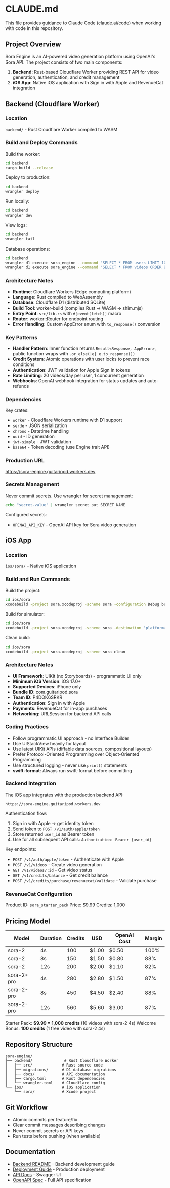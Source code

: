 # CLAUDE.md

This file provides guidance to Claude Code (claude.ai/code) when working with code in this repository.

## Project Overview

Sora Engine is an AI-powered video generation platform using OpenAI's Sora API. The project consists of two main components:

1. **Backend**: Rust-based Cloudflare Worker providing REST API for video generation, authentication, and credit management
2. **iOS App**: Native iOS application with Sign in with Apple and RevenueCat integration

## Backend (Cloudflare Worker)

### Location
`backend/` - Rust Cloudflare Worker compiled to WASM

### Build and Deploy Commands

Build the worker:
```bash
cd backend
cargo build --release
```

Deploy to production:
```bash
cd backend
wrangler deploy
```

Run locally:
```bash
cd backend
wrangler dev
```

View logs:
```bash
cd backend
wrangler tail
```

Database operations:
```bash
cd backend
wrangler d1 execute sora_engine --command "SELECT * FROM users LIMIT 10"
wrangler d1 execute sora_engine --command "SELECT * FROM videos ORDER BY created_at DESC LIMIT 10"
```

### Architecture Notes

- **Runtime**: Cloudflare Workers (Edge computing platform)
- **Language**: Rust compiled to WebAssembly
- **Database**: Cloudflare D1 (distributed SQLite)
- **Build Tool**: worker-build (compiles Rust → WASM → shim.mjs)
- **Entry Point**: `src/lib.rs` with `#[event(fetch)]` macro
- **Router**: worker::Router for endpoint routing
- **Error Handling**: Custom AppError enum with `to_response()` conversion

### Key Patterns

- **Handler Pattern**: Inner function returns `Result<Response, AppError>`, public function wraps with `.or_else(|e| e.to_response())`
- **Credit System**: Atomic operations with user locks to prevent race conditions
- **Authentication**: JWT validation for Apple Sign In tokens
- **Rate Limiting**: 20 videos/day per user, 1 concurrent generation
- **Webhooks**: OpenAI webhook integration for status updates and auto-refunds

### Dependencies

Key crates:
- `worker` - Cloudflare Workers runtime with D1 support
- `serde` - JSON serialization
- `chrono` - Datetime handling
- `uuid` - ID generation
- `jwt-simple` - JWT validation
- `base64` - Token decoding (use Engine trait API)

### Production URL
https://sora-engine.guitaripod.workers.dev

### Secrets Management
Never commit secrets. Use wrangler for secret management:
```bash
echo "secret-value" | wrangler secret put SECRET_NAME
```

Configured secrets:
- `OPENAI_API_KEY` - OpenAI API key for Sora video generation

## iOS App

### Location
`ios/sora/` - Native iOS application

### Build and Run Commands

Build the project:
```bash
cd ios/sora
xcodebuild -project sora.xcodeproj -scheme sora -configuration Debug build
```

Build for simulator:
```bash
cd ios/sora
xcodebuild -project sora.xcodeproj -scheme sora -destination 'platform=iOS Simulator,name=iPhone 15 Pro' build
```

Clean build:
```bash
cd ios/sora
xcodebuild -project sora.xcodeproj -scheme sora clean
```

### Architecture Notes

- **UI Framework**: UIKit (no Storyboards) - programmatic UI only
- **Minimum iOS Version**: iOS 17.0+
- **Supported Devices**: iPhone only
- **Bundle ID**: com.guitaripod.sora
- **Team ID**: P4DQK6SRKR
- **Authentication**: Sign in with Apple
- **Payments**: RevenueCat for in-app purchases
- **Networking**: URLSession for backend API calls

### Coding Practices

- Follow programmatic UI approach - no Interface Builder
- Use UIStackView heavily for layout
- Use latest UIKit APIs (diffable data sources, compositional layouts)
- Prefer Protocol-Oriented Programming over Object-Oriented Programming
- Use structured logging - never use `print()` statements
- **swift-format**: Always run swift-format before committing

### Backend Integration

The iOS app integrates with the production backend API:
```
https://sora-engine.guitaripod.workers.dev
```

Authentication flow:
1. Sign in with Apple → get identity token
2. Send token to `POST /v1/auth/apple/token`
3. Store returned `user_id` as Bearer token
4. Use for all subsequent API calls: `Authorization: Bearer {user_id}`

Key endpoints:
- `POST /v1/auth/apple/token` - Authenticate with Apple
- `POST /v1/videos` - Create video generation
- `GET /v1/videos/:id` - Get video status
- `GET /v1/credits/balance` - Get credit balance
- `POST /v1/credits/purchase/revenuecat/validate` - Validate purchase

### RevenueCat Configuration

Product ID: `sora_starter_pack`
Price: $9.99
Credits: 1,000

## Pricing Model

| Model | Duration | Credits | USD | OpenAI Cost | Margin |
|-------|----------|---------|-----|-------------|--------|
| sora-2 | 4s | 100 | $1.00 | $0.50 | 100% |
| sora-2 | 8s | 150 | $1.50 | $0.80 | 88% |
| sora-2 | 12s | 200 | $2.00 | $1.10 | 82% |
| sora-2-pro | 4s | 280 | $2.80 | $1.50 | 87% |
| sora-2-pro | 8s | 450 | $4.50 | $2.40 | 88% |
| sora-2-pro | 12s | 560 | $5.60 | $3.00 | 87% |

Starter Pack: **$9.99 = 1,000 credits** (10 videos with sora-2 4s)
Welcome Bonus: **100 credits** (1 free video with sora-2 4s)

## Repository Structure

```
sora-engine/
├── backend/              # Rust Cloudflare Worker
│   ├── src/             # Rust source code
│   ├── migrations/      # D1 database migrations
│   ├── docs/            # API documentation
│   ├── Cargo.toml       # Rust dependencies
│   └── wrangler.toml    # Cloudflare config
└── ios/                 # iOS application
    └── sora/            # Xcode project
```

## Git Workflow

- Atomic commits per feature/fix
- Clear commit messages describing changes
- Never commit secrets or API keys
- Run tests before pushing (when available)

## Documentation

- [Backend README](backend/README.md) - Backend development guide
- [Deployment Guide](backend/DEPLOYMENT.md) - Production deployment
- [API Docs](https://sora-engine.guitaripod.workers.dev/docs) - Swagger UI
- [OpenAPI Spec](https://sora-engine.guitaripod.workers.dev/openapi.yaml) - Full API specification
